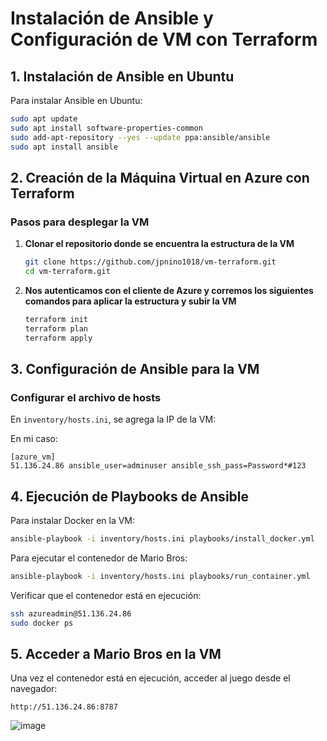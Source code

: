 # Instalación de Ansible y Configuración de VM con Terraform

## 1. Instalación de Ansible en Ubuntu

Para instalar Ansible en Ubuntu:

```bash
sudo apt update
sudo apt install software-properties-common
sudo add-apt-repository --yes --update ppa:ansible/ansible
sudo apt install ansible
```

## 2. Creación de la Máquina Virtual en Azure con Terraform


### Pasos para desplegar la VM

1. **Clonar el repositorio donde se encuentra la estructura de la VM**

   ```bash
   git clone https://github.com/jpnino1018/vm-terraform.git
   cd vm-terraform.git
   ```

2. **Nos autenticamos con el cliente de Azure y corremos los siguientes comandos para aplicar la estructura y subir la VM**

   ```bash
   terraform init
   terraform plan
   terraform apply
   ```
   

## 3. Configuración de Ansible para la VM

### Configurar el archivo de hosts

En `inventory/hosts.ini`, se agrega la IP de la VM:

En mi caso:
```
[azure_vm]
51.136.24.86 ansible_user=adminuser ansible_ssh_pass=Password*#123
```


## 4. Ejecución de Playbooks de Ansible

Para instalar Docker en la VM:

```bash
ansible-playbook -i inventory/hosts.ini playbooks/install_docker.yml
```

Para ejecutar el contenedor de Mario Bros:

```bash
ansible-playbook -i inventory/hosts.ini playbooks/run_container.yml
```

Verificar que el contenedor está en ejecución:

```bash
ssh azureadmin@51.136.24.86
sudo docker ps
```


## 5. Acceder a Mario Bros en la VM

Una vez el contenedor está en ejecución, acceder al juego desde el navegador:

```
http://51.136.24.86:8787
```
![image](https://github.com/jpnino1018/training-ansible/mario.png)



